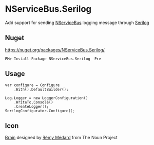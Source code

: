 NServiceBus.Serilog
==================

Add support for sending [NServiceBus](http://nservicebus.com/) logging message through [Serilog](http://serilog.net/)

## Nuget

https://nuget.org/packages/NServiceBus.Serilog/
    
    PM> Install-Package NServiceBus.Serilog -Pre

## Usage 

    var configure = Configure
        .With().DefaultBuilder();

    Log.Logger = new LoggerConfiguration()
        .WriteTo.Console()
        .CreateLogger();
    SerilogConfigurator.Configure();

## Icon

<a href="http://thenounproject.com/noun/brain/#icon-No10411" target="_blank">Brain</a> designed by <a href="http://thenounproject.com/catalarem" target="_blank">Rémy Médard</a> from The Noun Project
